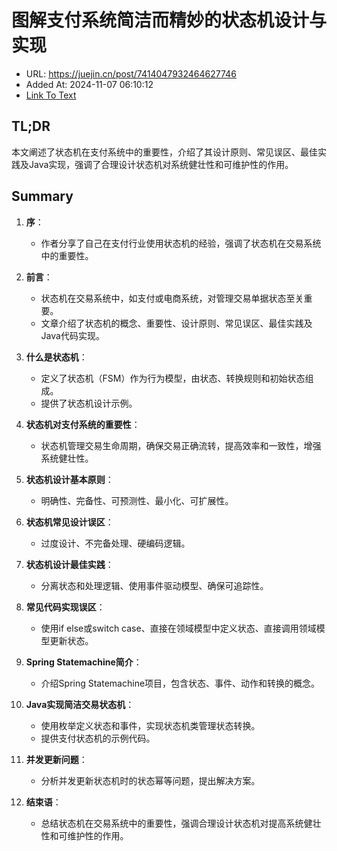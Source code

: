 # 图解支付系统简洁而精妙的状态机设计与实现
- URL: https://juejin.cn/post/7414047932464627746
- Added At: 2024-11-07 06:10:12
- [Link To Text](2024-11-07-图解支付系统简洁而精妙的状态机设计与实现_raw.md)

## TL;DR
本文阐述了状态机在支付系统中的重要性，介绍了其设计原则、常见误区、最佳实践及Java实现，强调了合理设计状态机对系统健壮性和可维护性的作用。

## Summary
1. **序**：
   - 作者分享了自己在支付行业使用状态机的经验，强调了状态机在交易系统中的重要性。

2. **前言**：
   - 状态机在交易系统中，如支付或电商系统，对管理交易单据状态至关重要。
   - 文章介绍了状态机的概念、重要性、设计原则、常见误区、最佳实践及Java代码实现。

3. **什么是状态机**：
   - 定义了状态机（FSM）作为行为模型，由状态、转换规则和初始状态组成。
   - 提供了状态机设计示例。

4. **状态机对支付系统的重要性**：
   - 状态机管理交易生命周期，确保交易正确流转，提高效率和一致性，增强系统健壮性。

5. **状态机设计基本原则**：
   - 明确性、完备性、可预测性、最小化、可扩展性。

6. **状态机常见设计误区**：
   - 过度设计、不完备处理、硬编码逻辑。

7. **状态机设计最佳实践**：
   - 分离状态和处理逻辑、使用事件驱动模型、确保可追踪性。

8. **常见代码实现误区**：
   - 使用if else或switch case、直接在领域模型中定义状态、直接调用领域模型更新状态。

9. **Spring Statemachine简介**：
   - 介绍Spring Statemachine项目，包含状态、事件、动作和转换的概念。

10. **Java实现简洁交易状态机**：
    - 使用枚举定义状态和事件，实现状态机类管理状态转换。
    - 提供支付状态机的示例代码。

11. **并发更新问题**：
    - 分析并发更新状态机时的状态幂等问题，提出解决方案。

12. **结束语**：
    - 总结状态机在交易系统中的重要性，强调合理设计状态机对提高系统健壮性和可维护性的作用。
